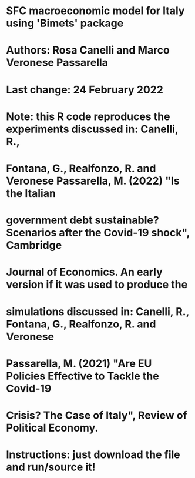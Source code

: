 # SFC macroeconomic model for Italy using 'Bimets' package

# Authors: Rosa Canelli and Marco Veronese Passarella

# Last change: 24 February 2022

# Note: this R code reproduces the experiments discussed in: Canelli, R.,
# Fontana, G., Realfonzo, R. and Veronese Passarella, M. (2022) "Is the Italian
# government debt sustainable? Scenarios after the Covid-19 shock", Cambridge
# Journal of Economics. An early version if it was used to produce the
# simulations discussed in: Canelli, R., Fontana, G., Realfonzo, R. and Veronese
# Passarella, M. (2021) "Are EU Policies Effective to Tackle the Covid-19
# Crisis? The Case of Italy", Review of Political Economy.

# Instructions: just download the file and run/source it!
